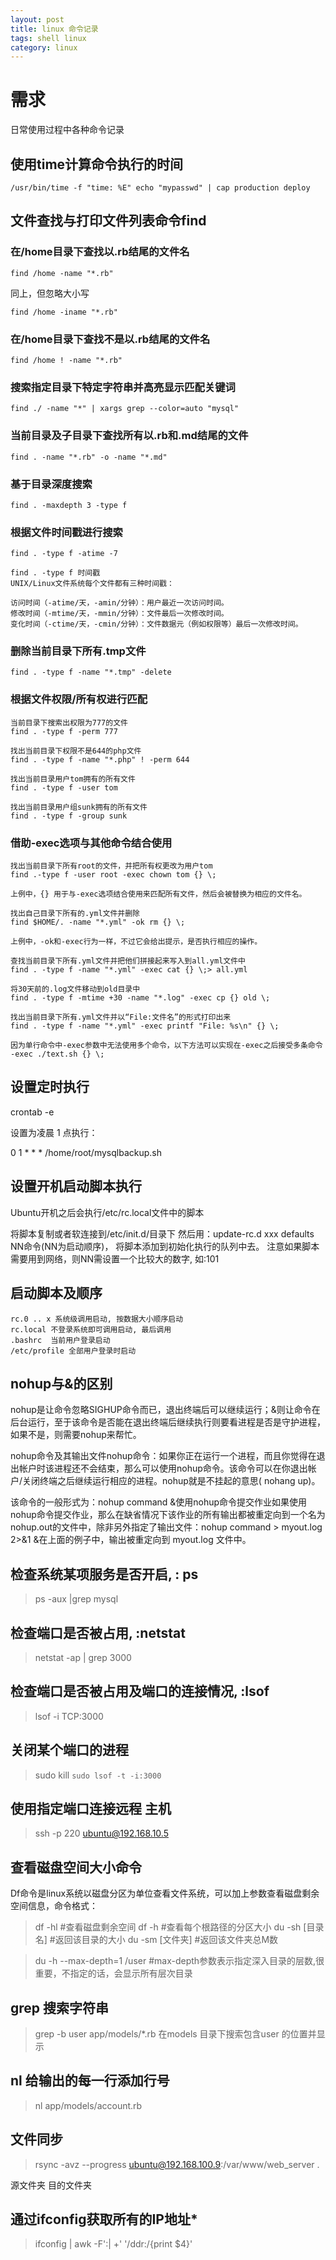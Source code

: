 ```yaml
---
layout: post
title: linux 命令记录
tags: shell linux
category: linux
---
```


# 需求
日常使用过程中各种命令记录

## 使用time计算命令执行的时间

    /usr/bin/time -f "time: %E" echo "mypasswd" | cap production deploy

## 文件查找与打印文件列表命令find

### 在/home目录下查找以.rb结尾的文件名
    find /home -name "*.rb"
同上，但忽略大小写

    find /home -iname "*.rb"

### 在/home目录下查找不是以.rb结尾的文件名
    find /home ! -name "*.rb"

### 搜索指定目录下特定字符串并高亮显示匹配关键词
    find ./ -name "*" | xargs grep --color=auto "mysql"

### 当前目录及子目录下查找所有以.rb和.md结尾的文件
    find . -name "*.rb" -o -name "*.md"

### 基于目录深度搜索
    find . -maxdepth 3 -type f

### 根据文件时间戳进行搜索
    find . -type f -atime -7

    find . -type f 时间戳
    UNIX/Linux文件系统每个文件都有三种时间戳：

    访问时间（-atime/天，-amin/分钟）：用户最近一次访问时间。
    修改时间（-mtime/天，-mmin/分钟）：文件最后一次修改时间。
    变化时间（-ctime/天，-cmin/分钟）：文件数据元（例如权限等）最后一次修改时间。


### 删除当前目录下所有.tmp文件

    find . -type f -name "*.tmp" -delete

### 根据文件权限/所有权进行匹配
    当前目录下搜索出权限为777的文件
    find . -type f -perm 777

    找出当前目录下权限不是644的php文件
    find . -type f -name "*.php" ! -perm 644

    找出当前目录用户tom拥有的所有文件
    find . -type f -user tom

    找出当前目录用户组sunk拥有的所有文件
    find . -type f -group sunk

### 借助-exec选项与其他命令结合使用

    找出当前目录下所有root的文件，并把所有权更改为用户tom
    find .-type f -user root -exec chown tom {} \;

    上例中，{} 用于与-exec选项结合使用来匹配所有文件，然后会被替换为相应的文件名。

    找出自己目录下所有的.yml文件并删除
    find $HOME/. -name "*.yml" -ok rm {} \;

    上例中，-ok和-exec行为一样，不过它会给出提示，是否执行相应的操作。

    查找当前目录下所有.yml文件并把他们拼接起来写入到all.yml文件中
    find . -type f -name "*.yml" -exec cat {} \;> all.yml

    将30天前的.log文件移动到old目录中
    find . -type f -mtime +30 -name "*.log" -exec cp {} old \;

    找出当前目录下所有.yml文件并以“File:文件名”的形式打印出来
    find . -type f -name "*.yml" -exec printf "File: %s\n" {} \;

    因为单行命令中-exec参数中无法使用多个命令，以下方法可以实现在-exec之后接受多条命令
    -exec ./text.sh {} \;


## 设置定时执行
  crontab -e

设置为凌晨 1 点执行：

0 1 * * * /home/root/mysqlbackup.sh


## 设置开机启动脚本执行
  Ubuntu开机之后会执行/etc/rc.local文件中的脚本

  将脚本复制或者软连接到/etc/init.d/目录下
  然后用：update-rc.d xxx defaults NN命令(NN为启动顺序)，
  将脚本添加到初始化执行的队列中去。
  注意如果脚本需要用到网络，则NN需设置一个比较大的数字, 如:101

## 启动脚本及顺序
    rc.0 .. x 系统级调用启动, 按数据大小顺序启动
    rc.local 不登录系统即可调用启动, 最后调用
    .bashrc  当前用户登录启动
    /etc/profile 全部用户登录时启动



## nohup与&的区别

nohup是让命令忽略SIGHUP命令而已，退出终端后可以继续运行；&则让命令在后台运行，至于该命令是否能在退出终端后继续执行则要看进程是否是守护进程，如果不是，则需要nohup来帮忙。

nohup命令及其输出文件nohup命令：如果你正在运行一个进程，而且你觉得在退出帐户时该进程还不会结束，那么可以使用nohup命令。该命令可以在你退出帐户/关闭终端之后继续运行相应的进程。nohup就是不挂起的意思( nohang up)。

该命令的一般形式为：nohup command &使用nohup命令提交作业如果使用nohup命令提交作业，那么在缺省情况下该作业的所有输出都被重定向到一个名为nohup.out的文件中，除非另外指定了输出文件：nohup command > myout.log  2>&1 &在上面的例子中，输出被重定向到 myout.log 文件中。

## 检查系统某项服务是否开启, : ps
>ps -aux |grep mysql

## 检查端口是否被占用, :netstat
>netstat -ap | grep 3000

## 检查端口是否被占用及端口的连接情况, :lsof
>lsof -i TCP:3000

## 关闭某个端口的进程
>sudo kill `sudo lsof -t -i:3000`

## 使用指定端口连接远程 主机
>ssh -p 220 ubuntu@192.168.10.5


## 查看磁盘空间大小命令
Df命令是linux系统以磁盘分区为单位查看文件系统，可以加上参数查看磁盘剩余空间信息，命令格式：

>df -hl #查看磁盘剩余空间
>df -h #查看每个根路径的分区大小
>du -sh [目录名] #返回该目录的大小
>du -sm [文件夹] #返回该文件夹总M数


>du -h --max-depth=1 /user #max-depth参数表示指定深入目录的层数,很重要，不指定的话，会显示所有层次目录

## grep 搜索字符串
>grep -b user app/models/*.rb
在models 目录下搜索包含user 的位置并显示


## nl 给输出的每一行添加行号
>nl app/models/account.rb



## 文件同步
>rsync -avz --progress ubuntu@192.168.100.9:/var/www/web_server .

源文件夹  目的文件夹

## 通过ifconfig获取所有的IP地址*
>ifconfig | awk -F':| +' '/ddr:/{print $4}'
